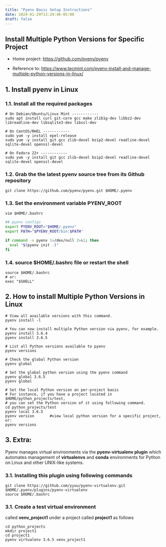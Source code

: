 ```yaml
---
title: "Pyenv Basic Setup Instructions"
date: 2024-01-29T13:29:46-05:00
draft: false
---
```


## Install Multiple Python Versions for Specific Project

- Home project: https://github.com/pyenv/pyenv

- Reference to: https://www.tecmint.com/pyenv-install-and-manage-multiple-python-versions-in-linux/

## 1. Install pyenv in Linux

### 1.1. Install all the required packages

```shell
# On Debian/Ubuntu/Linux Mint ------------ 
sudo apt install curl git-core gcc make zlib1g-dev libbz2-dev 
libreadline-dev libsqlite3-dev libssl-dev

# On CentOS/RHEL ------------
sudo yum -y install epel-release
sudo yum -y install git gcc zlib-devel bzip2-devel readline-devel sqlite-devel openssl-devel

# On Fedora 22+ ------------
sudo yum -y install git gcc zlib-devel bzip2-devel readline-devel sqlite-devel openssl-devel
```

### 1.2. Grab the the latest **pyenv** source tree from its Github repository

```shell
git clone https://github.com/pyenv/pyenv.git $HOME/.pyenv
```

### 1.3. Set the environment variable **PYENV_ROOT**

```shell
vim $HOME/.bashrc
```

```bash
## pyenv configs
export PYENV_ROOT="$HOME/.pyenv"
export PATH="$PYENV_ROOT/bin:$PATH"

if command -v pyenv 1>/dev/null 2>&1; then
  eval "$(pyenv init -)"
fi
```

### 1.4. source **$HOME/.bashrc** file or restart the shell

```shell
source $HOME/.bashrc
# or:
exec "$SHELL"
```

## 2. How to install Multiple Python Versions in Linux

```shell
# View all available versions with this command.
pyenv install -l

# You can now install multiple Python version via pyenv, for example.
pyenv install 3.6.4
pyenv install 3.6.5

# List all Python versions available to pyenv
pyenv versions

# Check the global Python version
pyenv global

# Set the global python version using the pyenv command
pyenv global 3.6.5
pyenv global

# Set the local Python version on per-project basis
# For instance, if you have a project located in $HOME/python_projects/test,
# you can set the Python version of it using following command.
cd python_projects/test
pyenv local 3.6.5
pyenv version		#view local python version for a specific project, or:
pyenv versions
```

## 3. Extra:

Pyenv manages virtual environments via the **pyenv-virtualenv plugin** which automates management of **virtualenvs** and **conda** environments for Python on Linux and other UNIX-like systems.

### 3.1. Installing this plugin using following commands

```shell
git clone https://github.com/yyuu/pyenv-virtualenv.git $HOME/.pyenv/plugins/pyenv-virtualenv
source $HOME/.bashrc
```

### 3.1. Create a test virtual environment

called **venv_project1** under a project called **project1** as follows

```shell
cd python_projects
mkdir project1
cd project1
pyenv virtualenv 3.6.5 venv_project1
```



